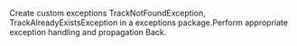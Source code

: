Create custom exceptions TrackNotFoundException, TrackAlreadyExistsException in a exceptions package.Perform appropriate exception handling and propagation Back.
